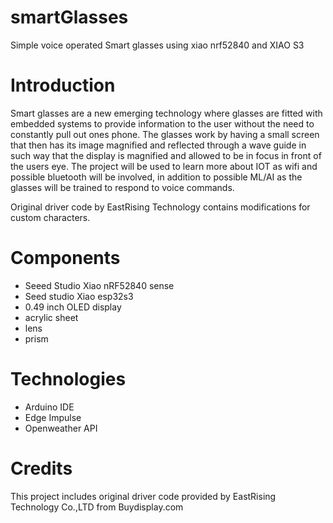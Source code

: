 # smartGlasses
Simple voice operated Smart glasses using xiao nrf52840 and XIAO S3

# Introduction
  Smart glasses are a new emerging technology where glasses are fitted with embedded systems to provide information to the user without the need to constantly pull out ones phone. The glasses work by having a small screen that then has its image magnified and reflected through a wave guide in such way that the display is magnified and allowed to be in focus in front of the users eye. The project will be used to learn more about IOT as wifi and possible bluetooth will be involved, in addition to possible ML/AI as the glasses will be trained to respond to voice commands.

Original driver code by EastRising Technology contains modifications for custom characters.

# Components
- Seeed Studio Xiao nRF52840 sense
- Seed studio Xiao esp32s3
- 0.49 inch OLED display
- acrylic sheet
- lens
- prism

# Technologies
- Arduino IDE
- Edge Impulse
- Openweather API

# Credits

This project includes original driver code provided by EastRising Technology Co.,LTD from Buydisplay.com




